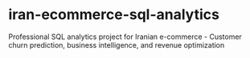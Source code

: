 # iran-ecommerce-sql-analytics
Professional SQL analytics project for Iranian e-commerce - Customer churn prediction, business intelligence, and revenue optimization
